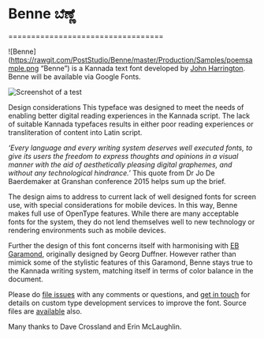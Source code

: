 
# Benne ಬೆಣ್ಣೆ
==================================

![Benne](https://rawgit.com/PostStudio/Benne/master/Production/Samples/poemsample.png “Benne”) is a Kannada text font developed by [John Harrington](http://poststudio.net). 
Benne will be available via Google Fonts.


![Screenshot of a test](https://raw.githubusercontent.com/erinmclaughlin/Hubballi/feedback/tests/screenshots/mac-chrome/Screen%20Shot%202015-12-05%20at%2010.30.41%20PM.png)</a>




Design considerations
This typeface was designed to meet the needs of enabling better digital reading experiences in the Kannada script. The lack of suitable Kannada typefaces results in either poor reading experiences or transliteration of content into Latin script. 

_‘Every language and every writing system deserves well executed fonts, to give its users the freedom to express thoughts and opinions in a visual manner with the aid of aesthetically pleasing digital graphemes, and without any technological hindrance.’_
This quote from Dr Jo De Baerdemaker at Granshan conference 2015 helps sum up the brief. 

The design aims to address to current lack of well designed fonts for screen use, with special considerations for mobile devices. In this way, Benne makes full use of OpenType features. While there are many acceptable fonts for the system, they do not lend themselves well to new technology or rendering environments such as mobile devices.  

Further the design of this font concerns itself with harmonising with [EB Garamond](https://www.google.com/fonts/specimen/EB+Garamond), originally designed by Georg Duffner. However rather than mimick some of the stylistic features of this Garamond, Benne stays true to the Kannada writing system, matching itself in terms of color balance in the document.

Please do [file issues](https://github.com/misemefein/Benne/issues) with any comments or questions, and [get in touch](mailto:holler@poststudio.net) for details on custom type development services to improve the font. Source files are [available](https://github.com/PostStudio/Benne/tree/master/Production/Masters) also.


Many thanks to Dave Crossland and Erin McLaughlin.
